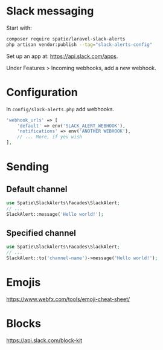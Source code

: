[
  id: laravel-slack-messaging
  tags:
    - slack
  locations:
]: #

# Slack messaging

Start with:
````bash
composer require spatie/laravel-slack-alerts
php artisan vendor:publish --tag="slack-alerts-config"
````

Set up an app at: https://api.slack.com/apps.

Under Features > Incoming webhooks, add a new webhook.

# Configuration
In ``config/slack-alerts.php`` add webhooks.

````php
'webhook_urls' => [
    'default' => env('SLACK_ALERT_WEBHOOK'),
    'notifications' => env('ANOTHER WEBHOOK'),
    // ... More, if you wish
],
````

# Sending
## Default channel
````php
use Spatie\SlackAlerts\Facades\SlackAlert;
// ...
SlackAlert::message('Hello world!');
````

## Specified channel
````php
use Spatie\SlackAlerts\Facades\SlackAlert;
// ...
SlackAlert::to('channel-name')->message('Hello world!');
````

# Emojis
https://www.webfx.com/tools/emoji-cheat-sheet/

# Blocks

https://api.slack.com/block-kit

